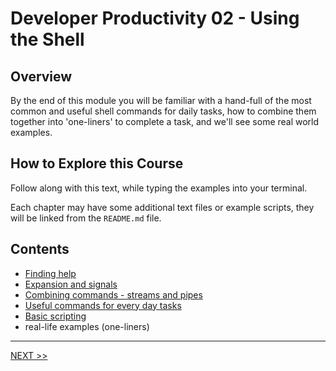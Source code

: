 # Developer Productivity 02 - Using the Shell

## Overview

By the end of this module you will be familiar with a hand-full of the most common and useful shell commands for daily tasks, how to combine them together into 'one-liners' to complete a task, and we'll see some real world examples.

## How to Explore this Course

Follow along with this text, while typing the examples into your terminal.

Each chapter may have some additional text files or example scripts, they will be linked from the `README.md` file.

## Contents

- [Finding help](./01_help-hisory/README.md)
- [Expansion and signals](./02_expansion-signals/README.md)
- [Combining commands - streams and pipes](./03_streams-and-pipes/README.md)
- [Useful commands for every day tasks](./04_commands/README.md)
- [Basic scripting](./05_basic-scripting)
- real-life examples (one-liners)

---

[NEXT >>](./01_help-hisory-jobs/README.md)
